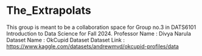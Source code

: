 # The_Extrapolats
This group is meant to be a collaboration space for Group no.3 in DATS6101 Introduction to Data Science for Fall 2024.
Professor Name : Divya Narula 
Dataset Name : OkCupid Dataset
Dataset Link : https://www.kaggle.com/datasets/andrewmvd/okcupid-profiles/data
